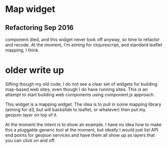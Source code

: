 # Map widget

## Refactoring Sep 2016

component died, and this widget never took off anyway, so time to
refactor and recode.  At the moment, I'm aiming for clojurescript, and
standard leaflet mapping, I think.



# older write up
Sifting though my old code, I do not see a clear set of widgets for
building map-based web sites, even though I do have running sites.
This is an attempt to start building web components using component.js
approach.

This widget is a mapping widget.  The idea is to pull in some mapping
library (aiming for d3, but will backslide to leaflet, or whatever)
then put my geojson layer on top of it.

At the moment the intent is to show an example.  I have no idea how to
make this a pluggable generic tool at the moment, but ideally I would
just list API end points for geojson services and have them all show
up as layers that you can click on and off.

